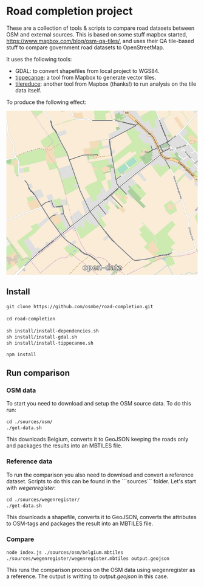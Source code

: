 # Road completion project

These are a collection of tools & scripts to compare road datasets between OSM and external sources. This is based on some stuff mapbox started, <https://www.mapbox.com/blog/osm-qa-tiles/>, and uses their QA tile-based stuff to compare government road datasets to OpenStreetMap. 

It uses the following tools:

- GDAL: to convert shapefiles from local project to WGS84.
- [tippecanoe](https://github.com/mapbox/tippecanoe): a tool from Mapbox to generate vector tiles.
- [tilereduce](https://github.com/mapbox/tile-reduce): another tool from Mapbox (thanks!) to run analysis on the tile data itself.

To produce the following effect:

![Awesome gif here!](/docs/tile-example/comparison.gif)

## Install

```
git clone https://github.com/osmbe/road-completion.git

cd road-completion

sh install/install-dependencies.sh
sh install/install-gdal.sh
sh install/install-tippecanoe.sh
```

```
npm install
```

## Run comparison

### OSM data

To start you need to download and setup the OSM source data. To do this run:

```
cd ./sources/osm/
./get-data.sh
```

This downloads Belgium, converts it to GeoJSON keeping the roads only and packages the results into an MBTILES file.

### Reference data

To run the comparison you also need to download and convert a reference dataset. Scripts to do this can be found in the ´´´sources´´´ folder. Let's start with _wegenregister_:

```
cd ./sources/wegenregister/
./get-data.sh
```

This downloads a shapefile, converts it to GeoJSON, converts the attributes to OSM-tags and packages the result into an MBTILES file.

### Compare

```
node index.js ./sources/osm/belgium.mbtiles ./sources/wegenregister/wegenregister.mbtiles output.geojson
```

This runs the comparison process on the OSM data using wegenregister as a reference. The output is writting to _output.geojson_ in this case.

